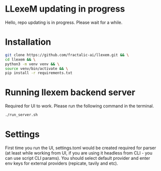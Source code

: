 # LLexeM updating in progress
Hello, repo updating is in progress. Please wait for a while.

# Installation
```bash
git clone https://github.com/fractalic-ai/llexem.git && \
cd llexem && \
python3 -m venv venv && \
source venv/bin/activate && \
pip install -r requirements.txt
```

# Running llexem backend server
Required for UI to work. Please run the following command in the terminal.
```bash
./run_server.sh
```

# Settings
First time you run the UI, settings.toml would be created required for parser (at least while working from UI, if you are using it headless from CLI - you can use script CLI params). You should select default provider and enter env keys for external providers (repicate, tavily and etc).
